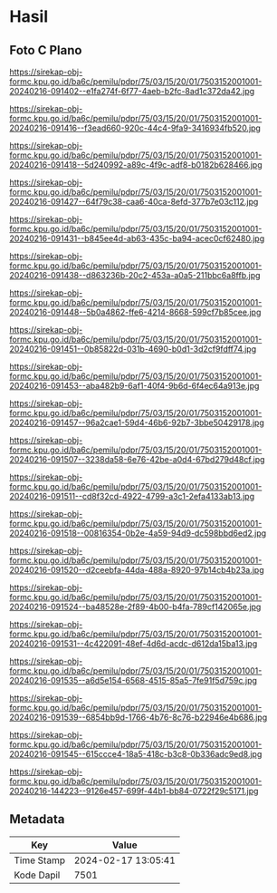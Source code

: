 # Hasil

## Foto C Plano

https://sirekap-obj-formc.kpu.go.id/ba6c/pemilu/pdpr/75/03/15/20/01/7503152001001-20240216-091402--e1fa274f-6f77-4aeb-b2fc-8ad1c372da42.jpg

https://sirekap-obj-formc.kpu.go.id/ba6c/pemilu/pdpr/75/03/15/20/01/7503152001001-20240216-091416--f3ead660-920c-44c4-9fa9-3416934fb520.jpg

https://sirekap-obj-formc.kpu.go.id/ba6c/pemilu/pdpr/75/03/15/20/01/7503152001001-20240216-091418--5d240992-a89c-4f9c-adf8-b0182b628466.jpg

https://sirekap-obj-formc.kpu.go.id/ba6c/pemilu/pdpr/75/03/15/20/01/7503152001001-20240216-091427--64f79c38-caa6-40ca-8efd-377b7e03c112.jpg

https://sirekap-obj-formc.kpu.go.id/ba6c/pemilu/pdpr/75/03/15/20/01/7503152001001-20240216-091431--b845ee4d-ab63-435c-ba94-acec0cf62480.jpg

https://sirekap-obj-formc.kpu.go.id/ba6c/pemilu/pdpr/75/03/15/20/01/7503152001001-20240216-091438--d863236b-20c2-453a-a0a5-211bbc6a8ffb.jpg

https://sirekap-obj-formc.kpu.go.id/ba6c/pemilu/pdpr/75/03/15/20/01/7503152001001-20240216-091448--5b0a4862-ffe6-4214-8668-599cf7b85cee.jpg

https://sirekap-obj-formc.kpu.go.id/ba6c/pemilu/pdpr/75/03/15/20/01/7503152001001-20240216-091451--0b85822d-031b-4690-b0d1-3d2cf9fdff74.jpg

https://sirekap-obj-formc.kpu.go.id/ba6c/pemilu/pdpr/75/03/15/20/01/7503152001001-20240216-091453--aba482b9-6af1-40f4-9b6d-6f4ec64a913e.jpg

https://sirekap-obj-formc.kpu.go.id/ba6c/pemilu/pdpr/75/03/15/20/01/7503152001001-20240216-091457--96a2cae1-59d4-46b6-92b7-3bbe50429178.jpg

https://sirekap-obj-formc.kpu.go.id/ba6c/pemilu/pdpr/75/03/15/20/01/7503152001001-20240216-091507--3238da58-6e76-42be-a0d4-67bd279d48cf.jpg

https://sirekap-obj-formc.kpu.go.id/ba6c/pemilu/pdpr/75/03/15/20/01/7503152001001-20240216-091511--cd8f32cd-4922-4799-a3c1-2efa4133ab13.jpg

https://sirekap-obj-formc.kpu.go.id/ba6c/pemilu/pdpr/75/03/15/20/01/7503152001001-20240216-091518--00816354-0b2e-4a59-94d9-dc598bbd6ed2.jpg

https://sirekap-obj-formc.kpu.go.id/ba6c/pemilu/pdpr/75/03/15/20/01/7503152001001-20240216-091520--d2ceebfa-44da-488a-8920-97b14cb4b23a.jpg

https://sirekap-obj-formc.kpu.go.id/ba6c/pemilu/pdpr/75/03/15/20/01/7503152001001-20240216-091524--ba48528e-2f89-4b00-b4fa-789cf142065e.jpg

https://sirekap-obj-formc.kpu.go.id/ba6c/pemilu/pdpr/75/03/15/20/01/7503152001001-20240216-091531--4c422091-48ef-4d6d-acdc-d612da15ba13.jpg

https://sirekap-obj-formc.kpu.go.id/ba6c/pemilu/pdpr/75/03/15/20/01/7503152001001-20240216-091535--a6d5e154-6568-4515-85a5-7fe91f5d759c.jpg

https://sirekap-obj-formc.kpu.go.id/ba6c/pemilu/pdpr/75/03/15/20/01/7503152001001-20240216-091539--6854bb9d-1766-4b76-8c76-b22946e4b686.jpg

https://sirekap-obj-formc.kpu.go.id/ba6c/pemilu/pdpr/75/03/15/20/01/7503152001001-20240216-091545--615ccce4-18a5-418c-b3c8-0b336adc9ed8.jpg

https://sirekap-obj-formc.kpu.go.id/ba6c/pemilu/pdpr/75/03/15/20/01/7503152001001-20240216-144223--9126e457-699f-44b1-bb84-0722f29c5171.jpg


## Metadata

| Key        | Value               |
| ---------- | ------------------- |
| Time Stamp | 2024-02-17 13:05:41 |
| Kode Dapil | 7501                |



